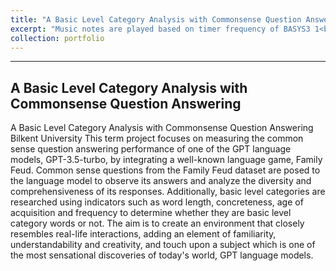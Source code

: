 ```yaml
---
title: "A Basic Level Category Analysis with Commonsense Question Answering"
excerpt: "Music notes are played based on timer frequency of BASYS3 1<br/><img src='/images/nlp_foto.jpeg'>"
collection: portfolio
---
```

---
A Basic Level Category Analysis with Commonsense Question Answering
---
A Basic Level Category Analysis with Commonsense Question Answering
Bilkent University
This term project focuses on measuring the common sense question answering performance of one of the GPT language models, GPT-3.5-turbo, by integrating a well-known language game, Family Feud. Common sense questions from the Family Feud dataset are posed to the language model to observe its answers and analyze the diversity and comprehensiveness of its responses. Additionally, basic level categories are researched using indicators such as word length, concreteness, age of acquisition and frequency to determine whether they are basic level category words or not. The aim is to create an environment that closely resembles real-life interactions, adding an element of familiarity, understandability and creativity, and touch upon a subject which is one of the most sensational discoveries of today's world, GPT language models.

